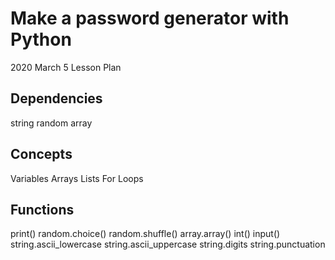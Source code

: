 # Make a password generator with Python

2020 March 5 Lesson Plan

## Dependencies

string
random
array

## Concepts

Variables
Arrays
Lists
For Loops

## Functions

print()
random.choice()
random.shuffle()
array.array()
int()
input()
string.ascii_lowercase
string.ascii_uppercase
string.digits
string.punctuation
